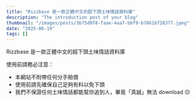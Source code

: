 ```yaml
---
title: "Rizzbase 是一款正體中文的超下頭土味情話資料庫"
description: "The introduction post of your blog"
thumbnail: "/images/posts/3b75d0f8-faae-4aa7-bbf9-b78616f28377.jpeg"
date: "2025-06-19"
tags: []
---
```


Rizzbase 是一款正體中文的超下頭土味情話資料庫


使用前請務必注意：

- 本網站不附帶任何分手賠償
- 使用前請先確保自己足夠有料以免下頭
- 我們不保證任何土味情話都能幫你追到人，畢竟「真誠」無法 download 😔
